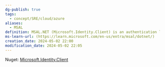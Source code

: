 ```yaml
---
dg-publish: true
tags:
  - concept/SRE/cloud/azure
aliases:
  - MSAL
definition: MSAL.NET (Microsoft.Identity.Client) is an authentication library that enables you to acquire tokens from Microsoft Entra ID, to access protected web APIs (Microsoft APIs or applications registered with Microsoft Entra ID).
ms-learn-url: (https://learn.microsoft.com/en-us/entra/msal/dotnet/)
creation_date: 2024-05-02 22:00
modification_date: 2024-05-02 22:05
---
```


Nuget: [Microsoft.Identity.Client](https://www.nuget.org/packages/Microsoft.Identity.Client)
